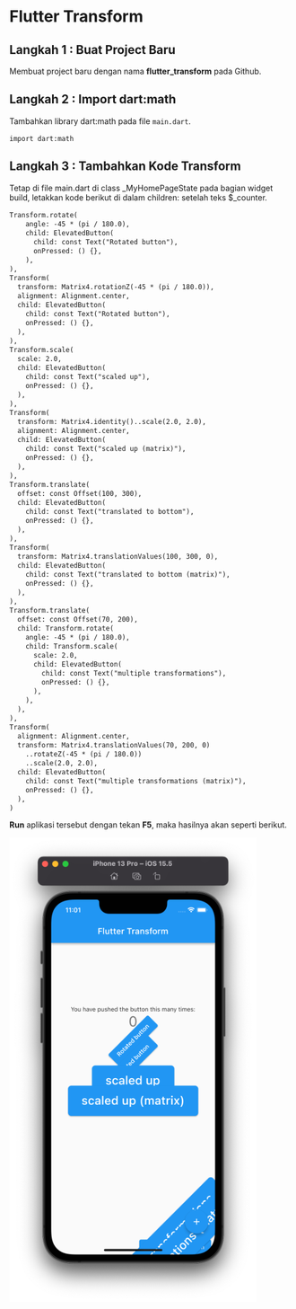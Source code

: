 # Flutter Transform

## Langkah 1 : Buat Project Baru

Membuat project baru dengan nama **flutter_transform** pada Github.

## Langkah 2 : Import dart:math

Tambahkan library dart:math pada file `main.dart`.

```
import dart:math
```

## Langkah 3 : Tambahkan Kode Transform

Tetap di file main.dart di class _MyHomePageState pada bagian widget build, letakkan kode berikut di dalam children: setelah teks $_counter.

```
Transform.rotate(
    angle: -45 * (pi / 180.0),
    child: ElevatedButton(
      child: const Text("Rotated button"),
      onPressed: () {},
    ),
),
Transform(
  transform: Matrix4.rotationZ(-45 * (pi / 180.0)),
  alignment: Alignment.center,
  child: ElevatedButton(
    child: const Text("Rotated button"),
    onPressed: () {},
  ),
),
Transform.scale(
  scale: 2.0,
  child: ElevatedButton(
    child: const Text("scaled up"),
    onPressed: () {},
  ),
),
Transform(
  transform: Matrix4.identity()..scale(2.0, 2.0),
  alignment: Alignment.center,
  child: ElevatedButton(
    child: const Text("scaled up (matrix)"),
    onPressed: () {},
  ),
),
Transform.translate(
  offset: const Offset(100, 300),
  child: ElevatedButton(
    child: const Text("translated to bottom"),
    onPressed: () {},
  ),
),
Transform(
  transform: Matrix4.translationValues(100, 300, 0),
  child: ElevatedButton(
    child: const Text("translated to bottom (matrix)"),
    onPressed: () {},
  ),
),
Transform.translate(
  offset: const Offset(70, 200),
  child: Transform.rotate(
    angle: -45 * (pi / 180.0),
    child: Transform.scale(
      scale: 2.0,
      child: ElevatedButton(
        child: const Text("multiple transformations"),
        onPressed: () {},
      ),
    ),
  ),
),
Transform(
  alignment: Alignment.center,
  transform: Matrix4.translationValues(70, 200, 0)
    ..rotateZ(-45 * (pi / 180.0))
    ..scale(2.0, 2.0),
  child: ElevatedButton(
    child: const Text("multiple transformations (matrix)"),
    onPressed: () {},
  ),
)
```

**Run** aplikasi tersebut dengan tekan **F5**, maka hasilnya akan seperti berikut.

![screenshot](images/Picture1.png)
